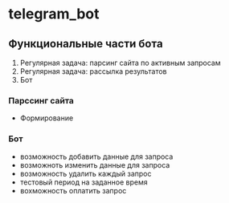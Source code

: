 # telegram_bot

## Функциональные части бота
1. Регулярная задача: парсинг сайта по активным запросам
2. Регулярная задача: рассылка результатов 
3. Бот

### Парссинг сайта
- Формирование 

### Бот
- возможность добавить данные для запроса
- возможноть изменить данные для запроса
- возможность удалить каждый запрос
- тестовый период на заданное время
- вохможность оплатить запрос
